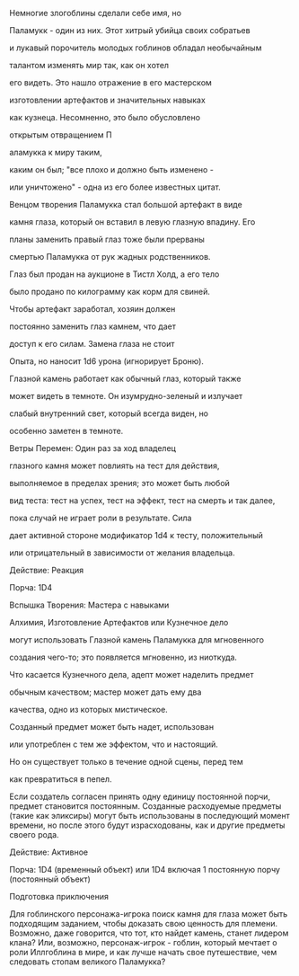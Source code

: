 Немногие злогоблины сделали себе имя, но

Паламукк - один из них. Этот хитрый убийца своих собратьев

и лукавый порочитель молодых гоблинов обладал необычайным

талантом изменять мир так, как он хотел

его видеть. Это нашло отражение в его мастерском

изготовлении артефактов и значительных навыках

как кузнеца. Несомненно, это было обусловлено

открытым отвращением П

  

аламукка к миру таким,

каким он был; "все плохо и должно быть изменено -

или уничтожено" - одна из его более известных цитат.

Венцом творения Паламукка стал большой артефакт в виде

камня глаза, который он вставил в левую глазную впадину. Его

планы заменить правый глаз тоже были прерваны

смертью Паламукка от рук жадных родственников.

Глаз был продан на аукционе в Тистл Холд, а его тело

было продано по килограмму как корм для свиней.

Чтобы артефакт заработал, хозяин должен

постоянно заменить глаз камнем, что дает

доступ к его силам. Замена глаза не стоит

Опыта, но наносит 1d6 урона (игнорирует Броню).

Глазной камень работает как обычный глаз, который также

может видеть в темноте. Он изумрудно-зеленый и излучает

слабый внутренний свет, который всегда виден, но

особенно заметен в темноте.

Ветры Перемен: Один раз за ход владелец

глазного камня может повлиять на тест для действия,

выполняемое в пределах зрения; это может быть любой

вид теста: тест на успех, тест на эффект, тест на смерть и так далее,

пока случай не играет роли в результате. Сила

дает активной стороне модификатор 1d4 к тесту, положительный

или отрицательный в зависимости от желания владельца.

Действие: Реакция

Порча: 1D4

Вспышка Творения: Мастера с навыками

Алхимия, Изготовление Артефактов или Кузнечное дело

могут использовать Глазной камень Паламукка для мгновенного

создания чего-то; это появляется мгновенно, из ниоткуда.

Что касается Кузнечного дела, адепт может наделить предмет

обычным качеством; мастер может дать ему два

качества, одно из которых мистическое.

Созданный предмет может быть надет, использован

или употреблен с тем же эффектом, что и настоящий.

Но он существует только в течение одной сцены, перед тем

как превратиться в пепел.

  

Если создатель согласен принять одну единицу постоянной порчи, предмет становится постоянным. Созданные расходуемые предметы (такие как эликсиры) могут быть использованы в последующий момент времени, но после этого будут израсходованы, как и другие предметы своего рода.

Действие: Активное

Порча: 1D4 (временный объект) или 1D4 включая 1 постоянную порчу (постоянный объект)

  

Подготовка приключения

Для гоблинского персонажа-игрока поиск камня для глаза может быть подходящим заданием, чтобы доказать свою ценность для племени. Возможно, даже говорится, что тот, кто найдет камень, станет лидером клана? Или, возможно, персонаж-игрок - гоблин, который мечтает о роли Иллгоблина в мире, и как лучше начать свое путешествие, чем следовать стопам великого Паламукка?